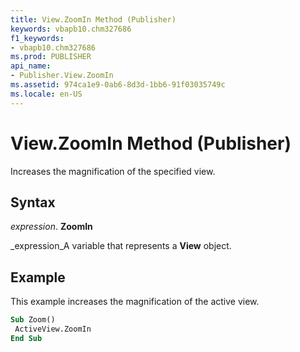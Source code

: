 ```yaml
---
title: View.ZoomIn Method (Publisher)
keywords: vbapb10.chm327686
f1_keywords:
- vbapb10.chm327686
ms.prod: PUBLISHER
api_name:
- Publisher.View.ZoomIn
ms.assetid: 974ca1e9-0ab6-8d3d-1bb6-91f03035749c
ms.locale: en-US
---
```



# View.ZoomIn Method (Publisher)

Increases the magnification of the specified view.


## Syntax

 _expression_. **ZoomIn**

 _expression_A variable that represents a  **View** object.


## Example

This example increases the magnification of the active view.


```vb
Sub Zoom() 
 ActiveView.ZoomIn 
End Sub
```



